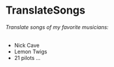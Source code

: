# TranslateSongs
###### *Translate songs of my favorite musicians:*
 * Nick Cave
 * Lemon Twigs
 * 21 pilots
 ...
